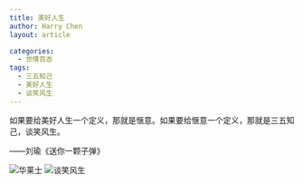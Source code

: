 ```yaml
---
title: 美好人生
author: Harry Chen
layout: article

categories:
  - 世情百态
tags:
  - 三五知己
  - 美好人生
  - 谈笑风生
---
```


  如果要给美好人生一个定义，那就是惬意。如果要给惬意一个定义，那就是三五知己，谈笑风生。

  ——刘瑜《送你一颗子弹》

![华莱士][1] ![谈笑风生][2]

   [1]: http://www.roybit.com/wp-content/uploads/2011/08/images_thumb.jpg (华莱士)
   [2]: http://www.roybit.com/wp-content/uploads/2011/08/images1_thumb.jpg (谈笑风生)
